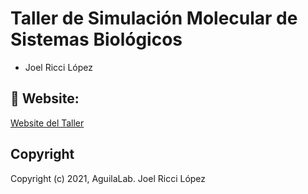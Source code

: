 # Taller de Simulación Molecular de Sistemas Biológicos 
- Joel Ricci López

## 👾 Website:

[Website del Taller](https://jriccil.github.io/Taller_Simulacion_Molecular)


## Copyright

Copyright (c) 2021, AguilaLab. Joel Ricci López
